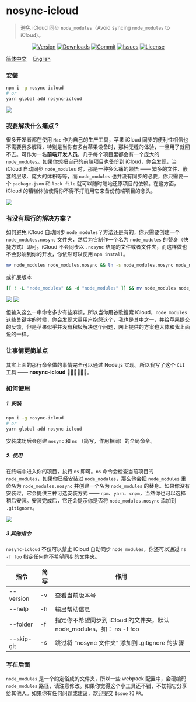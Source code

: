 # nosync-icloud

> 避免 iCloud 同步 `node_modules`（Avoid syncing `node_modules` to iCloud）。

<p align="center">
    <a href="https://www.npmjs.com/package/nosync-icloud"><img src="https://img.shields.io/npm/v/nosync-icloud.svg?style=flat-square" alt="Version"></a>
    <a href="https://npmcharts.com/compare/nosync-icloud?minimal=true"><img src="https://img.shields.io/npm/dm/nosync-icloud.svg?style=flat-square" alt="Downloads"></a>
    <a href="https://github.com/HaoChuan9421/nosync-icloud/commits/master"><img src="https://img.shields.io/github/last-commit/haochuan9421/nosync-icloud.svg?style=flat-square" alt="Commit"></a>
    <a href="https://github.com/HaoChuan9421/nosync-icloud/issues"><img src="https://img.shields.io/github/issues-closed/haochuan9421/nosync-icloud.svg?style=flat-square" alt="Issues"></a>
    <a href="https://github.com/HaoChuan9421/nosync-icloud/blob/master/LICENSE"><img src="https://img.shields.io/npm/l/nosync-icloud.svg?style=flat-square" alt="License"></a>
</p>

[简体中文](https://github.com/HaoChuan9421/nosync-icloud/blob/master/docs/README_zh.md)&emsp;
[English](https://github.com/HaoChuan9421/nosync-icloud/blob/master/docs/README_en.md)&emsp;

### 安装

```bash
npm i -g nosync-icloud
# or
yarn global add nosync-icloud
```

<img src="https://github.com/HaoChuan9421/nosync-icloud/raw/master/assets/vs.png" />

### 我要解决什么痛点？

很多开发者都在使用 `Mac` 作为自己的生产工具，苹果 iCloud 同步的便利性相信也不需要我多解释，特别是当你有多台苹果设备时，那种无缝的体验，一旦用了就回不去。可作为一名**前端开发人员**，几乎每个项目里都会有一个庞大的 `node_modules`。如果你想把自己的前端项目也备份到 iCloud，你会发现，当 iCloud 自动同步 `node_modules` 时，那是一种多么痛的领悟 —— 繁多的文件、嵌套的层级、庞大的体积等等，而 `node_modules` 也并没有同步的必要，你只需要一个 `package.json` 和 `lock file` 就可以随时随地还原项目的依赖。在这方面，iCloud 的糟糕体验使得你不得不打消用它来备份前端项目的念头。

<img src="https://github.com/HaoChuan9421/nosync-icloud/raw/master/assets/npm.jpg" />

### 有没有现行的解决方案？

如何避免 iCloud 自动同步 `node_modules`？方法还是有的，你只需要创建一个 `node_modules.nosync` 文件夹，然后为它制作一个名为 `node_modules` 的替身（快捷方式）即可。iCloud 不会同步以 `.nosync` 结尾的文件或者文件夹，而这样做也不会影响到你的开发，你依然可以使用 `npm install`。


```bash
mv node_modules node_modules.nosync && ln -s node_modules.nosync node_modules
```
或扩展版本

```bash
[[ ! -L "node_modules" && -d "node_modules" ]] && mv node_modules node_modules.nosync && ln -s node_modules.nosync node_modules || echo "Failed: not-candidate-dir or already-done" >&2
```

<img src="https://github.com/t4g/nosync-icloud/raw/master/assets/example.jpg" />


<img src="https://github.com/HaoChuan9421/nosync-icloud/raw/master/assets/nosync.png" />

但输入这么一串命令多少有些麻烦，所以当你用谷歌搜索 iCloud，`node_modules` 这些关键字的时候，你会发现大量用户抱怨这个，我也是其中之一，并给苹果提交的反馈，但是苹果似乎并没有积极解决这个问题，网上提供的方案也大体和我上面说的一样。

### 让事情更简单点

其实上面的那行命令做的事情完全可以通过 Node.js 实现。所以我写了这个 `CLI` 工具 —— **nosync-icloud** 👏👏👏🎉🎉🎉。

### 如何使用

##### 1. 安装

```bash
npm i -g nosync-icloud
# or
yarn global add nosync-icloud
```

安装成功后会创建 `nosync` 和 `ns` （简写，作用相同）的全局命令。

##### 2. 使用

在终端中进入你的项目，执行 `ns` 即可。`ns` 命令会检查当前项目的 `node_modules`，如果你已经安装过 `node_modules`，那么他会把 `node_modules` 重命名为 `node_modules.nosync` 并创建一个名为 `node_modules` 的替身。如果你没有安装过，它会提供三种可选安装方式 —— `npm`、`yarn`、`cnpm`，当然你也可以选择稍后安装。安装完成后，它还会提示你是否将 `node_modules.nosync` 添加到 `.gitignore`。

<img src="https://github.com/HaoChuan9421/nosync-icloud/raw/master/assets/terminal.png" />

##### 3 其他指令

`nosync-icloud` 不仅可以禁止 iCloud 自动同步 `node_modules`，你还可以通过 `ns -f foo` 指定任何你不希望同步的文件夹。

| 指令       | 简写 | 作用                                                                  |
| ---------- | ---- | --------------------------------------------------------------------- |
| --version  | -v   | 查看当前版本号                                                        |
| --help     | -h   | 输出帮助信息                                                          |
| --folder   | -f   | 指定你不希望同步到 iCloud 的文件夹，默认 node_modules，如： ns -f foo |
| --skip-git | -s   | 跳过将 “nosync 文件夹” 添加到 .gitignore 的步骤                       |

### 写在后面

`node_modules` 是一个约定俗成的文件夹，所以一些 webpack 配置中，会硬编码 `node_modules` 路径，请注意修改。如果你觉得这个小工具还不错，不妨把它分享给其他人。如果你有任何问题或建议，欢迎提交 `Issue` 和 `PR`。
